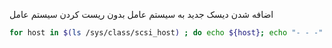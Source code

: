 اضافه شدن دیسک جدید به سیستم عامل بدون ریست کردن سیستم عامل
```bash
for host in $(ls /sys/class/scsi_host) ; do echo ${host}; echo "- - -" > /sys/class/scsi_host/${host}/scan ; done
```
